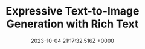 ---
title: "Expressive Text-to-Image Generation with Rich Text"
link: "https://rich-text-to-image.github.io/"
date: "2023-10-04 21:17:32.516Z +0000"
description: "Expressive Text-to-Image Generation with Rich Text"
category: "papers"
---